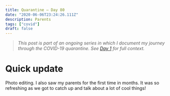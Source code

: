 ```yaml
---
title: Quarantine — Day 80
date: "2020-06-06T23:24:26.111Z"
description: Parents
tags: ["covid"]
draft: false
---
```


> *This post is part of an ongoing series in which I document my journey through the COVID-19 quarantine. See [Day 1](/quarantine/quarantine-day-1) for full context.*

<div class="divider"></div>

# Quick update

Photo editing. I also saw my parents for the first time in months. It was so refreshing as we got to catch up and talk about a lot of cool things!
